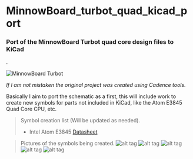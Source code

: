 # MinnowBoard_turbot_quad_kicad_port

<h3>Port of the MinnowBoard Turbot quad core design files to KiCad </h3>. 

![MinnowBoard Turbot](https://software.intel.com/content/dam/develop/public/us/en/images/hardware/iot-minnow-turbot-16x9.png.rendition.intel.web.720.405.png)
 
_If I am not mistaken the original project was created using Cadence tools._

Basically I aim to port the schematic as a first, this will include work to create new symbols for parts not included in KiCad, like the Atom E3845 Quad Core CPU, etc. 

> Symbol creation list (Will be updated as needed).
>
> * Intel Atom E3845 [Datasheet](https://www.mouser.mx/datasheet/2/612/atom-e3800-family-datasheet-1522396.pdf)

> Pictures of the symbols being created. 
![alt tag](/screenshot.jpg)
![alt tag](/screenshot_2.jpg)
![alt tag](/screenshot_3.jpg)
![alt tag](/screenshot_4.jpg)
![alt tag](/screenshot_5.jpg)

